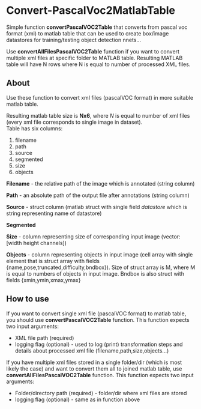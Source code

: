 # Convert-PascalVoc2MatlabTable
Simple function __convertPascalVOC2Table__ that converts from pascal voc format (xml) to matlab table that can be used to create box/image datastores for training/testing object detection nnets...

Use __convertAllFilesPascalVOC2Table__ function if you want to convert multiple xml files at specific folder to MATLAB table. 
Resulting MATLAB table will have N rows where N is equal to number of processed XML files.

## About

Use these function to convert xml files (pascalVOC format) in more suitable matlab table. 

Resulting matlab table size is __Nx6__, where _N_ is equal to number of xml files (every xml file corresponds to single image in dataset).  
Table has six columns:
1. filename 
2. path 
3. source
4. segmented
5. size
6. objects

__Filename__ - the relative path of the image which is annotated (string column)

__Path__ - an absolute path of the output file after annotations (string column)

__Source__ - struct column (matlab struct with single field _datastore_ which is string representing name of datastore)

__Segmented__ 

__Size__ - column representing size of corresponding input image (vector: [width height channels])

__Objects__ - column representing objects in input image (cell array with single element that is struct array with fields {name,pose,truncated,difficulty,bndbox}). Size of struct array is M, where M is equal to numbers of objects in input image. Bndbox is also struct with fields {xmin,ymin,xmax,ymax}


## How to use

If you want to convert single xml file (pascalVOC format) to matlab table, you should use __convertPascalVOC2Table__ function. 
This function expects two input arguments:
* XML file path (required)
* logging flag (optional) - used to log (print) transformation steps and details about processed xml file (filename,path,size,objects...)


If you have multiple xml files stored in a single folder/dir (which is most likely the case) and want to convert them all to joined matlab table, use __convertAllFilesPascalVOC2Table__ function. 
This function expects two input arguments:
* Folder/directory path (required) - folder/dir where xml files are stored
* logging flag (optional) - same as in function above 
